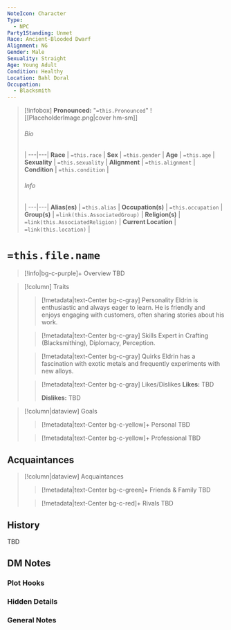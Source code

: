 ```yaml
---
NoteIcon: Character
Type:
  - NPC
Party1Standing: Unmet
Race: Ancient-Blooded Dwarf
Alignment: NG
Gender: Male
Sexuality: Straight
Age: Young Adult
Condition: Healthy
Location: Bahl Doral
Occupation:
  - Blacksmith
---
```

> [!infobox]
> **Pronounced:**  "`=this.Pronounced`"
> ![[PlaceholderImage.png|cover hm-sm]]
> ###### Bio
>  |
> ---|---|
> **Race** | `=this.race` |
> **Sex** | `=this.gender` |
> **Age** | `=this.age` |
> **Sexuality** | `=this.sexuality` |
> **Alignment** | `=this.alignment` |
> **Condition** | `=this.condition` |
> ###### Info
>  |
> ---|---|
> **Alias(es)** | `=this.alias` |
> **Occupation(s)** | `=this.occupation` |
> **Group(s)** | `=link(this.AssociatedGroup)` |
> **Religion(s)** | `=link(this.AssociatedReligion)` |
> **Current Location** | `=link(this.location)` |

# **`=this.file.name`**
> [!info|bg-c-purple]+ Overview
TBD

> [!column] Traits
>> [!metadata|text-Center bg-c-gray] Personality
>> Eldrin is enthusiastic and always eager to learn. He is friendly and enjoys engaging with customers, often sharing stories about his work.
>
>> [!metadata|text-Center bg-c-gray] Skills
>> Expert in Crafting (Blacksmithing), Diplomacy, Perception.
>
>> [!metadata|text-Center bg-c-gray] Quirks
>> Eldrin has a fascination with exotic metals and frequently experiments with new alloys.
>
>> [!metadata|text-Center bg-c-gray] Likes/Dislikes
>> **Likes:** TBD
>>
>> **Dislikes:** TBD

> [!column|dataview] Goals
>> [!metadata|text-Center bg-c-yellow]+ Personal
>> TBD
>
>> [!metadata|text-Center bg-c-yellow]+ Professional
>> TBD
>

## Acquaintances
> [!column|dataview] Acquaintances
>> [!metadata|text-Center bg-c-green]+ Friends & Family
>> TBD
>
>> [!metadata|text-Center bg-c-red]+ Rivals
>> TBD
>

## History
TBD

## DM Notes
### Plot Hooks


### Hidden Details


### General Notes
